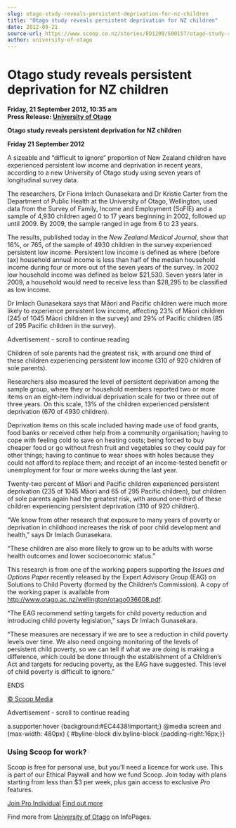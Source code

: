 ```yaml
---
slug: otago-study-reveals-persistent-deprivation-for-nz-children
title: "Otago study reveals persistent deprivation for NZ children"
date: 2012-09-21
source-url: https://www.scoop.co.nz/stories/ED1209/S00157/otago-study-reveals-persistent-deprivation-for-nz-children.htm
author: university-of-otago
---
```

Otago study reveals persistent deprivation for NZ children
==========================================================

**Friday, 21 September 2012, 10:35 am**  
**Press Release: [University of Otago](https://info.scoop.co.nz/University_of_Otago)**

**Otago study reveals persistent deprivation for NZ children**

**Friday 21 September 2012**

A sizeable and “difficult to ignore” proportion of New Zealand children have experienced persistent low income and deprivation in recent years, according to a new University of Otago study using seven years of longitudinal survey data.

The researchers, Dr Fiona Imlach Gunasekara and Dr Kristie Carter from the Department of Public Health at the University of Otago, Wellington, used data from the Survey of Family, Income and Employment (SoFIE) and a sample of 4,930 children aged 0 to 17 years beginning in 2002, followed up until 2009. By 2009, the sample ranged in age from 6 to 23 years.

The results, published today in the _New Zealand Medical Journal_, show that 16%, or 765, of the sample of 4930 children in the survey experienced persistent low income. Persistent low income is defined as where (before tax) household annual income is less than half of the median household income during four or more out of the seven years of the survey. In 2002 low household income was defined as below $21,530. Seven years later in 2009, a household would need to receive less than $28,295 to be classified as low income.

Dr Imlach Gunasekara says that Māori and Pacific children were much more likely to experience persistent low income, affecting 23% of Māori children (245 of 1045 Māori children in the survey) and 29% of Pacific children (85 of 295 Pacific children in the survey).

Advertisement - scroll to continue reading





Children of sole parents had the greatest risk, with around one third of these children experiencing persistent low income (310 of 920 children of sole parents).

Researchers also measured the level of persistent deprivation among the sample group, where they or household members reported two or more items on an eight-item individual deprivation scale for two or three out of three years. On this scale, 13% of the children experienced persistent deprivation (670 of 4930 children).

Deprivation items on this scale included having made use of food grants, food banks or received other help from a community organisation; having to cope with feeling cold to save on heating costs; being forced to buy cheaper food or go without fresh fruit and vegetables so they could pay for other things; having to continue to wear shoes with holes because they could not afford to replace them; and receipt of an income-tested benefit or unemployment for four or more weeks during the last year.

Twenty-two percent of Māori and Pacific children experienced persistent deprivation (235 of 1045 Māori and 65 of 295 Pacific children), but children of sole parents again had the greatest risk, with around one-third of these children experiencing persistent deprivation (310 of 920 children).

“We know from other research that exposure to many years of poverty or deprivation in childhood increases the risk of poor child development and health,” says Dr Imlach Gunasekara.

“These children are also more likely to grow up to be adults with worse health outcomes and lower socioeconomic status.”

This research is from one of the working papers supporting the _Issues and Options Paper_ recently released by the Expert Advisory Group (EAG) on Solutions to Child Poverty (formed by the Children’s Commission). A copy of the working paper is available from http://www.otago.ac.nz/wellington/otago036608.pdf.

“The EAG recommend setting targets for child poverty reduction and introducing child poverty legislation,” says Dr Imlach Gunasekara.

“These measures are necessary if we are to see a reduction in child poverty levels over time. We also need ongoing monitoring of the levels of persistent child poverty, so we can tell if what we are doing is making a difference, which could be done through the establishment of a Children’s Act and targets for reducing poverty, as the EAG have suggested. This level of child poverty is difficult to ignore.”

  
ENDS  

[© Scoop Media](http://www.scoop.co.nz/about/terms.html)  

Advertisement - scroll to continue reading



a.supporter:hover {background:#EC4438!important;} @media screen and (max-width: 480px) { #byline-block div.byline-block {padding-right:16px;}}

### Using Scoop for work?

Scoop is free for personal use, but you’ll need a licence for work use. This is part of our Ethical Paywall and how we fund Scoop. Join today with plans starting from less than $3 per week, plus gain access to exclusive _Pro_ features.  
  
[Join Pro Individual](https://pro.scoop.co.nz/Individual/?from=ProIn24) [Find out more](https://pro.scoop.co.nz/using-scoop-for-work/?from=ProIn24)

Find more from [University of Otago](https://info.scoop.co.nz/University_of_Otago) on InfoPages.